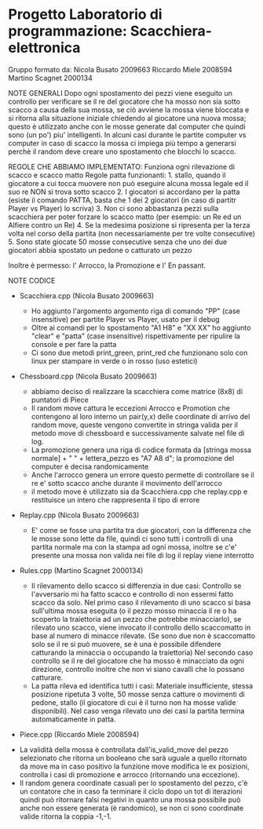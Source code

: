 # Progetto Laboratorio di programmazione:  Scacchiera-elettronica
Gruppo formato da:
  Nicola Busato   2009663
  Riccardo Miele  2008594
  Martino Scagnet 2000134
  
NOTE GENERALI
  Dopo ogni spostamento dei pezzi viene eseguito un controllo per verificare se il re del giocatore che ha mosso non sia sotto scacco a causa della sua mossa, 
  se ciò avviene la mossa viene bloccata e si ritorna alla situazione iniziale chiedendo al giocatore una nuova mossa; 
  questo è utilizzato anche con le mosse generate dal computer che quindi sono (un po') piu' intelligenti.
  In alcuni casi durante le partite computer vs computer in caso di scacco la mossa ci impiega più tempo a generarsi perchè il random deve creare uno spostamento che blocchi   lo scacco.

REGOLE CHE ABBIAMO IMPLEMENTATO:
  Funziona ogni rilevazione di scacco e scacco matto
  Regole patta funzionanti:
     1. stallo, quando il giocatore a cui tocca muovere non può eseguire alcuna mossa legale ed il suo re NON si trova sotto scacco
     2. I giocatori si accordano per la patta (esiste il comando PATTA, basta che 1 dei 2 giocatori (in caso di partitr Player vs Player) lo scriva)
     3. Non ci sono abbastanza pezzi sulla scacchiera per poter forzare lo scacco matto (per esempio: un Re ed un Alfiere contro un Re)
     4. Se la medesima posizione si ripresenta per la terza volta nel corso della partita (non necessariamente per tre volte consecutive)
     5. Sono state giocate 50 mosse consecutive senza che uno dei due giocatori abbia spostato un pedone o catturato un pezzo
     
  Inoltre è permesso: l' Arrocco, la Promozione e l' En passant. 
  
NOTE CODICE
 * Scacchiera.cpp   (Nicola Busato 2009663)
   - Ho aggiunto l'argomento argomento riga di comando "PP" (case insensitive) per partite Player vs Player, usato per il debug
   - Oltre ai comandi per lo spostamento "A1 H8" e "XX XX" ho aggiunto "clear" e "patta" (case insensitive) rispettivamente per ripulire la console e per fare la patta
   - Ci sono due metodi print_green, print_red che funzionano solo con linux per stampare in verde o in rosso (uso estetici)
   
 * Chessboard.cpp   (Nicola Busato 2009663)
   - abbiamo deciso di realizzare la scacchiera come matrice (8x8) di puntatori di Piece
   - Il random move cattura le eccezioni Arrocco e Promotion che contengono al loro interno un pair(y,x) delle coordinate di arrivo del random move, queste vengono convertite      in stringa valida per il metodo move di chessboard e successivamente salvate nel file di log.  
   - La promozione genera una riga di codice formata da [stringa mossa normale] + " " + lettera_pezzo es "A7 A8 d"; la promozione del computer è decisa randomicamente
   - Anche l'arrocco genera un errore questo permette di controllare se il re e' sotto scacco anche durante il movimento dell'arrocco
   - il metodo move è utilizzato sia da Scacchiera.cpp che replay.cpp e restituisce un intero che rappresenta il tipo di errore
   
 * Replay.cpp       (Nicola Busato 2009663)
   - E' come se fosse una partita tra due giocatori, con la differenza che le mosse sono lette da file, quindi ci sono tutti i controlli di una partita normale ma con la          stampa ad ogni mossa, inoltre se c'e' presente una mossa non valida nei file di log il replay viene interrotto 
 
 * Rules.cpp      (Martino Scagnet 2000134)
   - Il rilevamento dello scacco si differenzia in due casi: Controllo se l'avversario mi ha fatto scacco e controllo di non essermi fatto scacco da solo. 
	Nel primo caso il rilevamento di uno scacco si basa sull'ultima mossa eseguita (o il pezzo mosso minaccia il re o ha scoperto la traiettoria ad un pezzo che potrebbe         minacciarlo), se rilevato uno scacco, viene invocato il controllo dello scaccomatto in base al numero di minacce rilevate. 
	(Se sono due non è scaccomatto solo se il re si può muovere, se è una è possibile difendere catturando la minaccia o occupando la traiettoria)
	Nel secondo caso controllo se il re del giocatore che ha mosso è minacciato da ogni direzione, 
	controllo inoltre che non vi siano cavalli che lo possano catturare.
   - La patta rileva ed identifica tutti i casi: Materiale insufficiente, stessa posizione ripetuta 3 volte, 50 mosse senza catture o movimenti di pedone, stallo (il              giocatore di cui è il turno non ha mosse valide disponibili). Nel caso venga rilevato uno dei casi la partita termina automaticamente in patta.
 
 * Piece.cpp	(Riccardo Miele 2008594)
  - La validità della mossa è controllata dall'is_valid_move del pezzo selezionato che ritorna un booleano che sarà uguale a quello ritornato da move ma in caso positivo la       funzione move modifica le ex posizioni, controlla i casi di promozione e arrocco (ritornando una eccezione).
  - Il random genera coordinate casuali per lo spostamento del pezzo, c'è un contatore che in caso fa terminare il ciclo dopo un tot di iterazioni quindi può ritornare falsi     negativi in quanto una mossa possibile può anche non essere generata (è randomico), se non ci sono coordinate valide ritorna la coppia -1,-1.
  
  
